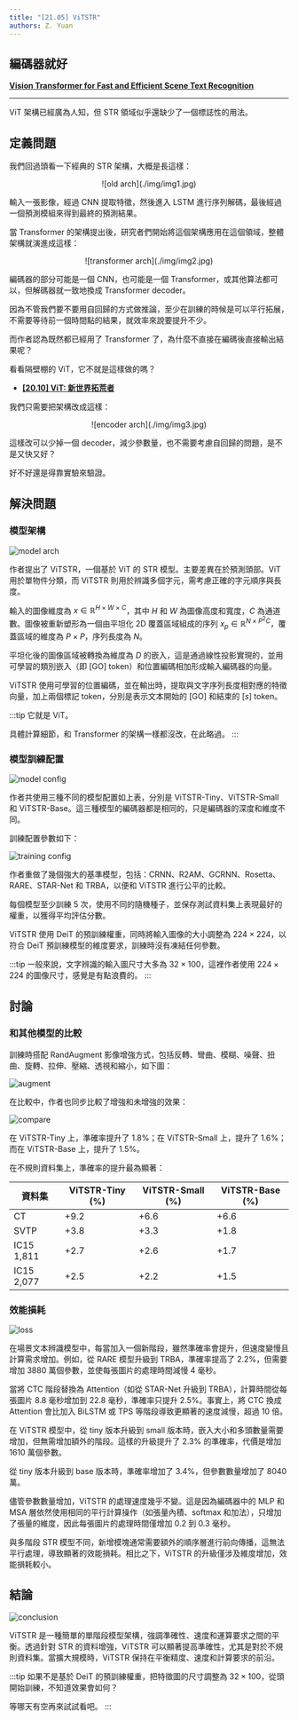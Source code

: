 ```yaml
---
title: "[21.05] ViTSTR"
authors: Z. Yuan
---
```


## 編碼器就好

[**Vision Transformer for Fast and Efficient Scene Text Recognition**](https://arxiv.org/abs/2105.08582)

---

ViT 架構已經廣為人知，但 STR 領域似乎還缺少了一個標誌性的用法。

## 定義問題

我們回過頭看一下經典的 STR 架構，大概是長這樣：

<div align="center">
<figure style={{"width": "60%"}}>
![old arch](./img/img1.jpg)
</figure>
</div>

輸入一張影像，經過 CNN 提取特徵，然後進入 LSTM 進行序列解碼，最後經過一個預測模組來得到最終的預測結果。

當 Transformer 的架構提出後，研究者們開始將這個架構應用在這個領域，整體架構就演進成這樣：

<div align="center">
<figure style={{"width": "60%"}}>
![transformer arch](./img/img2.jpg)
</figure>
</div>

編碼器的部分可能是一個 CNN，也可能是一個 Transformer，或其他算法都可以，但解碼器就一致地換成 Transformer decoder。

因為不管我們要不要用自回歸的方式做推論，至少在訓練的時候是可以平行拓展，不需要等待前一個時間點的結果，就效率來說要提升不少。

而作者認為既然都已經用了 Transformer 了，為什麼不直接在編碼後直接輸出結果呢？

看看隔壁棚的 ViT，它不就是這樣做的嗎？

- [**[20.10] ViT: 新世界拓荒者**](../../vision-transformers/2010-vit/index.md)

我們只需要把架構改成這樣：

<div align="center">
<figure style={{"width": "60%"}}>
![encoder arch](./img/img3.jpg)
</figure>
</div>

這樣改可以少掉一個 decoder，減少參數量，也不需要考慮自回歸的問題，是不是又快又好？

好不好還是得靠實驗來驗證。

## 解決問題

### 模型架構

![model arch](./img/img4.jpg)

作者提出了 ViTSTR，一個基於 ViT 的 STR 模型。主要差異在於預測頭部。ViT 用於單物件分類，而 ViTSTR 則用於辨識多個字元，需考慮正確的字元順序與長度。

輸入的圖像維度為 $x \in \mathbb{R}^{H \times W \times C}$，其中 $H$ 和 $W$ 為圖像高度和寬度，$C$ 為通道數。圖像被重新塑形為一個由平坦化 2D 覆蓋區域組成的序列 $x_p \in \mathbb{R}^{N \times P^2C}$，覆蓋區域的維度為 $P \times P$，序列長度為 $N$。

平坦化後的圖像區域被轉換為維度為 $D$ 的嵌入，這是通過線性投影實現的，並用可學習的類別嵌入（即 $\text{[GO]}$ token）和位置編碼相加形成輸入編碼器的向量。

ViTSTR 使用可學習的位置編碼，並在輸出時，提取與文字序列長度相對應的特徵向量，加上兩個標記 token，分別是表示文本開始的 $\text{[GO]}$ 和結束的 $[s]$ token。

:::tip
它就是 ViT。

具體計算細節，和 Transformer 的架構一樣都沒改，在此略過。
:::

### 模型訓練配置

![model config](./img/img6.jpg)

作者共使用三種不同的模型配置如上表，分別是 ViTSTR-Tiny、ViTSTR-Small 和 ViTSTR-Base。這三種模型的編碼器都是相同的，只是編碼器的深度和維度不同。

訓練配置參數如下：

![training config](./img/img7.jpg)

作者重做了幾個強大的基準模型，包括：CRNN、R2AM、GCRNN、Rosetta、RARE、STAR-Net 和 TRBA，以便和 ViTSTR 進行公平的比較。

每個模型至少訓練 5 次，使用不同的隨機種子，並保存測試資料集上表現最好的權重，以獲得平均評估分數。

ViTSTR 使用 DeiT 的預訓練權重，同時將輸入圖像的大小調整為 $224 \times 224$，以符合 DeiT 預訓練模型的維度要求，訓練時沒有凍結任何參數。

:::tip
一般來說，文字辨識的輸入圖尺寸大多為 $32 \times 100$，這裡作者使用 $224 \times 224$ 的圖像尺寸，感覺是有點浪費的。
:::

## 討論

### 和其他模型的比較

訓練時搭配 RandAugment 影像增強方式，包括反轉、彎曲、模糊、噪聲、扭曲、旋轉、拉伸、壓縮、透視和縮小，如下圖：

![augment](./img/img10.jpg)

在比較中，作者也同步比較了增強和未增強的效果：

![compare](./img/img8.jpg)

在 ViTSTR-Tiny 上，準確率提升了 1.8%；在 ViTSTR-Small 上，提升了 1.6%；而在 ViTSTR-Base 上，提升了 1.5%。

在不規則資料集上，準確率的提升最為顯著：

| 資料集     | ViTSTR-Tiny (%) | ViTSTR-Small (%) | ViTSTR-Base (%) |
| ---------- | --------------- | ---------------- | --------------- |
| CT         | +9.2            | +6.6             | +6.6            |
| SVTP       | +3.8            | +3.3             | +1.8            |
| IC15 1,811 | +2.7            | +2.6             | +1.7            |
| IC15 2,077 | +2.5            | +2.2             | +1.5            |

### 效能損耗

![loss](./img/img9.jpg)

在場景文本辨識模型中，每當加入一個新階段，雖然準確率會提升，但速度變慢且計算需求增加。例如，從 RARE 模型升級到 TRBA，準確率提高了 2.2%，但需要增加 3880 萬個參數，並使每張圖片的處理時間減慢 4 毫秒。

當將 CTC 階段替換為 Attention（如從 STAR-Net 升級到 TRBA），計算時間從每張圖片 8.8 毫秒增加到 22.8 毫秒，準確率只提升 2.5%。事實上，將 CTC 換成 Attention 會比加入 BiLSTM 或 TPS 等階段導致更顯著的速度減慢，超過 10 倍。

在 ViTSTR 模型中，從 tiny 版本升級到 small 版本時，嵌入大小和多頭數量需要增加，但無需增加額外的階段。這樣的升級提升了 2.3% 的準確率，代價是增加 1610 萬個參數。

從 tiny 版本升級到 base 版本時，準確率增加了 3.4%，但參數數量增加了 8040 萬。

儘管參數數量增加，ViTSTR 的處理速度幾乎不變。這是因為編碼器中的 MLP 和 MSA 層依然使用相同的平行計算操作（如張量內積、softmax 和加法），只增加了張量的維度，因此每張圖片的處理時間僅增加 0.2 到 0.3 毫秒。

與多階段 STR 模型不同，新增模塊通常需要額外的順序層進行前向傳播，這無法平行處理，導致顯著的效能損耗。相比之下，ViTSTR 的升級僅涉及維度增加，效能損耗較小。

## 結論

![conclusion](./img/img11.jpg)

ViTSTR 是一種簡單的單階段模型架構，強調準確性、速度和運算要求之間的平衡。透過針對 STR 的資料增強，ViTSTR 可以顯著提高準確性，尤其是對於不規則資料集。當擴大規模時，ViTSTR 保持在平衡精度、速度和計算要求的前沿。

:::tip
如果不是基於 DeiT 的預訓練權重，把特徵圖的尺寸調整為 $32 \times 100$，從頭開始訓練，不知道效果會如何？

等哪天有空再來試試看吧。
:::
